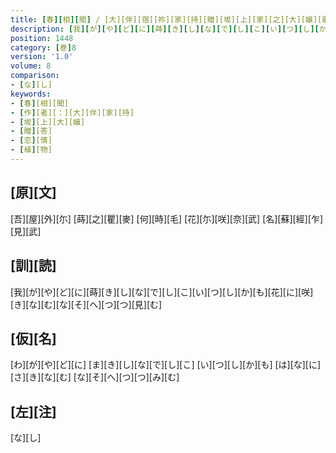 ```yaml
---
title: [春][相][聞] / [大][伴][宿][祢][家][持][贈][坂][上][家][之][大][嬢][歌][一][首]
description: [我][が][や][ど][に][蒔][き][し][な][で][し][こ][い][つ][し][か][も][花][に][咲][き][な][む][な][そ][へ][つ][つ][見][む]
position: 1448
category: [巻]8
version: '1.0'
volume: 8
comparison:
- [な][し]
keywords:
- [春][相][聞]
- [作][者][：][大][伴][家][持]
- [坂][上][大][嬢]
- [贈][答]
- [恋][情]
- [植][物]
---
```


## [原][文]

[吾][屋][外][尓] [蒔][之][瞿][麥] [何][時][毛] [花][尓][咲][奈][武] [名][蘇][經][乍][見][武]

## [訓][読]

[我][が][や][ど][に][蒔][き][し][な][で][し][こ][い][つ][し][か][も][花][に][咲][き][な][む][な][そ][へ][つ][つ][見][む]

## [仮][名]

[わ][が][や][ど][に] [ま][き][し][な][で][し][こ] [い][つ][し][か][も] [は][な][に][さ][き][な][む] [な][そ][へ][つ][つ][み][む]

## [左][注]

[な][し]
